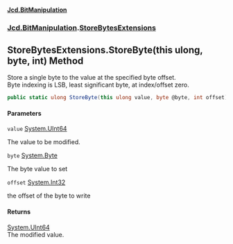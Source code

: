 #### [Jcd.BitManipulation](index.md 'index')
### [Jcd.BitManipulation](Jcd.BitManipulation.md 'Jcd.BitManipulation').[StoreBytesExtensions](Jcd.BitManipulation.StoreBytesExtensions.md 'Jcd.BitManipulation.StoreBytesExtensions')

## StoreBytesExtensions.StoreByte(this ulong, byte, int) Method

Store a single byte to the value at the specified byte offset.  
Byte indexing is LSB, least significant byte, at index/offset zero.

```csharp
public static ulong StoreByte(this ulong value, byte @byte, int offset);
```
#### Parameters

<a name='Jcd.BitManipulation.StoreBytesExtensions.StoreByte(thisulong,byte,int).value'></a>

`value` [System.UInt64](https://docs.microsoft.com/en-us/dotnet/api/System.UInt64 'System.UInt64')

The value to be modified.

<a name='Jcd.BitManipulation.StoreBytesExtensions.StoreByte(thisulong,byte,int).byte'></a>

`byte` [System.Byte](https://docs.microsoft.com/en-us/dotnet/api/System.Byte 'System.Byte')

The byte value to set

<a name='Jcd.BitManipulation.StoreBytesExtensions.StoreByte(thisulong,byte,int).offset'></a>

`offset` [System.Int32](https://docs.microsoft.com/en-us/dotnet/api/System.Int32 'System.Int32')

the offset of the byte to write

#### Returns
[System.UInt64](https://docs.microsoft.com/en-us/dotnet/api/System.UInt64 'System.UInt64')  
The modified value.